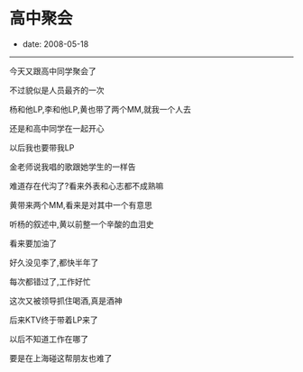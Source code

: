 # 高中聚会

- date: 2008-05-18

--------------------------


今天又跟高中同学聚会了

不过貌似是人员最齐的一次

杨和他LP,李和他LP,黄也带了两个MM,就我一个人去

还是和高中同学在一起开心

以后我也要带我LP


金老师说我唱的歌跟她学生的一样告

难道存在代沟了?看来外表和心志都不成熟嘛


黄带来两个MM,看来是对其中一个有意思

听杨的叙述中,黄以前整一个辛酸的血泪史

看来要加油了


好久没见李了,都快半年了

每次都错过了,工作好忙

这次又被领导抓住喝酒,真是酒神

后来KTV终于带着LP来了


以后不知道工作在哪了

要是在上海碰这帮朋友也难了
